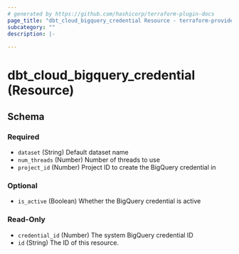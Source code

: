 ```yaml
---
# generated by https://github.com/hashicorp/terraform-plugin-docs
page_title: "dbt_cloud_bigquery_credential Resource - terraform-provider-dbtcloud"
subcategory: ""
description: |-
  
---
```


# dbt_cloud_bigquery_credential (Resource)





<!-- schema generated by tfplugindocs -->
## Schema

### Required

- `dataset` (String) Default dataset name
- `num_threads` (Number) Number of threads to use
- `project_id` (Number) Project ID to create the BigQuery credential in

### Optional

- `is_active` (Boolean) Whether the BigQuery credential is active

### Read-Only

- `credential_id` (Number) The system BigQuery credential ID
- `id` (String) The ID of this resource.



